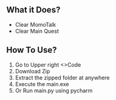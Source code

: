 ## What it Does?
* Clear MomoTalk
* Clear Main Quest

## How To Use?
1. Go to Upper right <>Code
2. Download Zip
3. Extract the zipped folder at anywhere
4. Execute the main.exe
5. Or Run main.py using pycharm
